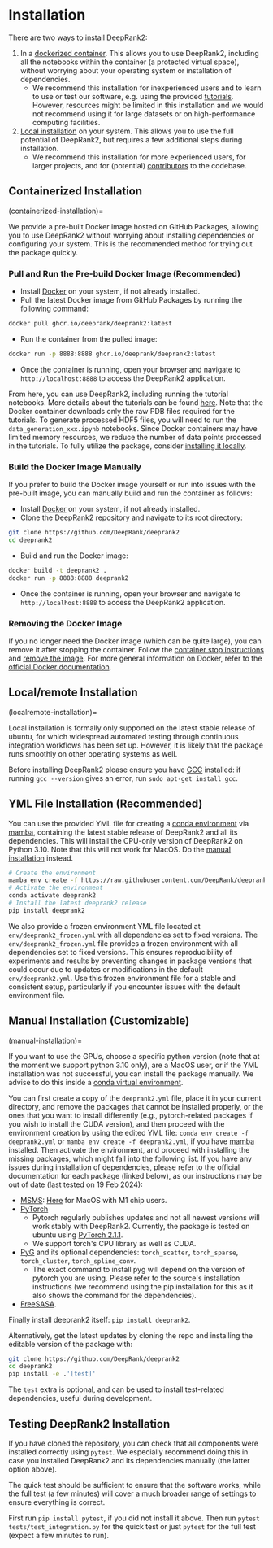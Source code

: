 # Installation

There are two ways to install DeepRank2:

1. In a [dockerized container](containerized-installation). This allows you to use DeepRank2, including all the notebooks within the container (a protected virtual space), without worrying about your operating system or installation of dependencies.
   - We recommend this installation for inexperienced users and to learn to use or test our software, e.g. using the provided [tutorials](https://github.com/DeepRank/deeprank2/blob/main/tutorials/TUTORIAL.md). However, resources might be limited in this installation and we would not recommend using it for large datasets or on high-performance computing facilities.
2. [Local installation](#localremote-installation) on your system. This allows you to use the full potential of DeepRank2, but requires a few additional steps during installation.
   - We recommend this installation for more experienced users, for larger projects, and for (potential) [contributors](contributing_link.md) to the codebase.

## Containerized Installation

(containerized-installation)=

We provide a pre-built Docker image hosted on GitHub Packages, allowing you to use DeepRank2 without worrying about installing dependencies or configuring your system. This is the recommended method for trying out the package quickly.

### Pull and Run the Pre-build Docker Image (Recommended)

- Install [Docker](https://docs.docker.com/engine/install/) on your system, if not already installed.
- Pull the latest Docker image from GitHub Packages by running the following command:

```bash
docker pull ghcr.io/deeprank/deeprank2:latest
```

- Run the container from the pulled image:

```bash
docker run -p 8888:8888 ghcr.io/deeprank/deeprank2:latest
```

- Once the container is running, open your browser and navigate to `http://localhost:8888` to access the DeepRank2 application.

From here, you can use DeepRank2, including running the tutorial notebooks. More details about the tutorials can be found [here](https://github.com/DeepRank/deeprank2/blob/main/tutorials/TUTORIAL.md). Note that the Docker container downloads only the raw PDB files required for the tutorials. To generate processed HDF5 files, you will need to run the `data_generation_xxx.ipynb` notebooks. Since Docker containers may have limited memory resources, we reduce the number of data points processed in the tutorials. To fully utilize the package, consider [installing it locally](#localremote-installation).

### Build the Docker Image Manually

If you prefer to build the Docker image yourself or run into issues with the pre-built image, you can manually build and run the container as follows:

- Install [Docker](https://docs.docker.com/engine/install/) on your system, if not already installed.
- Clone the DeepRank2 repository and navigate to its root directory:

```bash
git clone https://github.com/DeepRank/deeprank2
cd deeprank2
```

- Build and run the Docker image:

```bash
docker build -t deeprank2 .
docker run -p 8888:8888 deeprank2
```

- Once the container is running, open your browser and navigate to `http://localhost:8888` to access the DeepRank2 application.

### Removing the Docker Image

If you no longer need the Docker image (which can be quite large), you can remove it after stopping the container. Follow the [container stop instructions](https://docs.docker.com/engine/reference/commandline/stop/) and [remove the image](https://docs.docker.com/engine/reference/commandline/image_rm/). For more general information on Docker, refer to the [official Docker documentation](https://docs.docker.com/get-started/).

## Local/remote Installation

(localremote-installation)=

Local installation is formally only supported on the latest stable release of ubuntu, for which widespread automated testing through continuous integration workflows has been set up. However, it is likely that the package runs smoothly on other operating systems as well.

Before installing DeepRank2 please ensure you have [GCC](https://gcc.gnu.org/install/) installed: if running `gcc --version` gives an error, run `sudo apt-get install gcc`.

## YML File Installation (Recommended)

You can use the provided YML file for creating a [conda environment](https://conda.io/projects/conda/en/latest/user-guide/tasks/manage-environments.html) via [mamba](https://mamba.readthedocs.io/en/latest/installation/mamba-installation.html), containing the latest stable release of DeepRank2 and all its dependencies.
This will install the CPU-only version of DeepRank2 on Python 3.10.
Note that this will not work for MacOS. Do the [manual installation](#manual-installation) instead.

```bash
# Create the environment
mamba env create -f https://raw.githubusercontent.com/DeepRank/deeprank2/main/env/deeprank2.yml
# Activate the environment
conda activate deeprank2
# Install the latest deeprank2 release
pip install deeprank2
```

We also provide a frozen environment YML file located at `env/deeprank2_frozen.yml` with all dependencies set to fixed versions. The `env/deeprank2_frozen.yml` file provides a frozen environment with all dependencies set to fixed versions. This ensures reproducibility of experiments and results by preventing changes in package versions that could occur due to updates or modifications in the default `env/deeprank2.yml`. Use this frozen environment file for a stable and consistent setup, particularly if you encounter issues with the default environment file.

## Manual Installation (Customizable)

(manual-installation)=

If you want to use the GPUs, choose a specific python version (note that at the moment we support python 3.10 only), are a MacOS user, or if the YML installation was not successful, you can install the package manually. We advise to do this inside a [conda virtual environment](https://conda.io/projects/conda/en/latest/user-guide/tasks/manage-environments.html).

You can first create a copy of the `deeprank2.yml` file, place it in your current directory, and remove the packages that cannot be installed properly, or the ones that you want to install differently (e.g., pytorch-related packages if you wish to install the CUDA version), and then proceed with the environment creation by using the edited YML file: `conda env create -f deeprank2.yml` or `mamba env create -f deeprank2.yml`, if you have [mamba](https://mamba.readthedocs.io/en/latest/installation/mamba-installation.html) installed. Then activate the environment, and proceed with installing the missing packages, which might fall into the following list. If you have any issues during installation of dependencies, please refer to the official documentation for each package (linked below), as our instructions may be out of date (last tested on 19 Feb 2024):

- [MSMS](https://anaconda.org/bioconda/msms): [Here](https://ssbio.readthedocs.io/en/latest/instructions/msms.html) for MacOS with M1 chip users.
- [PyTorch](https://pytorch.org/get-started/locally/)
  - Pytorch regularly publishes updates and not all newest versions will work stably with DeepRank2. Currently, the package is tested on ubuntu using [PyTorch 2.1.1](https://pytorch.org/get-started/previous-versions/#v211).
  - We support torch's CPU library as well as CUDA.
- [PyG](https://pytorch-geometric.readthedocs.io/en/latest/install/installation.html) and its optional dependencies: `torch_scatter`, `torch_sparse`, `torch_cluster`, `torch_spline_conv`.
  - The exact command to install pyg will depend on the version of pytorch you are using. Please refer to the source's installation instructions (we recommend using the pip installation for this as it also shows the command for the dependencies).
- [FreeSASA](https://freesasa.github.io/python/).

Finally install deeprank2 itself: `pip install deeprank2`.

Alternatively, get the latest updates by cloning the repo and installing the editable version of the package with:

```bash
git clone https://github.com/DeepRank/deeprank2
cd deeprank2
pip install -e .'[test]'
```

The `test` extra is optional, and can be used to install test-related dependencies, useful during development.

## Testing DeepRank2 Installation

If you have cloned the repository, you can check that all components were installed correctly using `pytest`. We especially recommend doing this in case you installed DeepRank2 and its dependencies manually (the latter option above).

The quick test should be sufficient to ensure that the software works, while the full test (a few minutes) will cover a much broader range of settings to ensure everything is correct.

First run `pip install pytest`, if you did not install it above. Then run `pytest tests/test_integration.py` for the quick test or just `pytest` for the full test (expect a few minutes to run).
